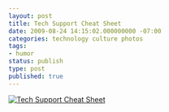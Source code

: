 ```yaml
---
layout: post
title: Tech Support Cheat Sheet
date: 2009-08-24 14:15:02.000000000 -07:00
categories: technology culture photos
tags:
- humor
status: publish
type: post
published: true
---
```

[![Tech Support Cheat Sheet](//imgs.xkcd.com/comics/tech_support_cheat_sheet.png "'Hey Megan, it's your father. How do I print out a flowchart?'")](//xkcd.com/627/)
